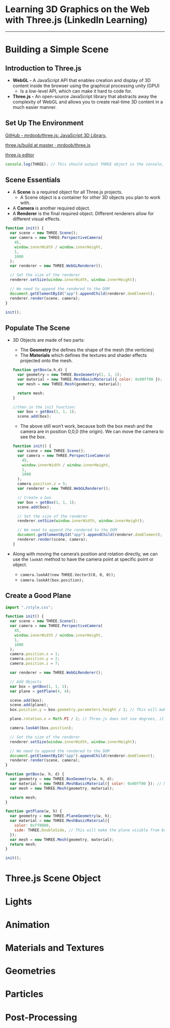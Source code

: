 # Learning 3D Graphics on the Web with Three.js (LinkedIn Learning)

---

# Building a Simple Scene

## Introduction to Three.js

- **WebGL -** A JavaScript API that enables creation and display of 3D content inside the browser using the graphical processing unity (GPU)
    - Is a low-level API, which can make it hard to code for.
- **Three.js -** An open-source JavaScript library that abstracts away the complexity of WebGL and allows you to create real-time 3D content in a much easier manner.

## Set Up The Environment

[GitHub - mrdoob/three.js: JavaScript 3D Library.](https://github.com/mrdoob/three.js)

[three.js/build at master · mrdoob/three.js](https://github.com/mrdoob/three.js/tree/master/build)

[three.js editor](https://threejs.org/editor/)

```jsx
console.log(THREE); // This should output THREE object in the console, confirming that the library is imported correctly.
```

## Scene Essentials

- A **Scene** is a required object for all Three.js projects.
    - A Scene object is a container for other 3D objects you plan to work with.
- A **Camera** is another required object.
- A **Renderer** is the final required object. Different renderers allow for different visual effects.

```jsx
function init() {
  var scene = new THREE.Scene();
  var camera = new THREE.PerspectiveCamera(
    45,
    window.innerWidth / window.innerHeight,
    1,
    1000
  );
  var renderer = new THREE.WebGLRenderer();

  // Set the size of the renderer
  renderer.setSize(window.innerWidth, window.innerHeight);

  // We need to append the rendered to the DOM
  document.getElementById("app").appendChild(renderer.domElement);
  renderer.render(scene, camera);
}

init();
```

## Populate The Scene

- 3D Objects are made of two parts:
    - The **Geometry** the defines the shape of the mesh (the verticies)
    - The **Materials** which defines the textures and shader effects projected onto the mesh.

    ```jsx
    function getBox(w,h,d) {
      var geometry = new THREE.BoxGeometry(1, 1, 1);
      var material = new THREE.MeshBasicMaterial({ color: 0x00ff00 }); // Mesh basic material is not affected by light, so is always visible and has a constant color.
      var mesh = new THREE.Mesh(geometry, material);

      return mesh;
    }

    //then in the init function:
      var box = getBox(1, 1, 1);
      scene.add(box);
    ```

    - The above still won’t work, because both the box mesh and the camera are in position 0,0,0 (the origin). We can move the camera to see the box.

    ```jsx
    function init() {
      var scene = new THREE.Scene();
      var camera = new THREE.PerspectiveCamera(
        45,
        window.innerWidth / window.innerHeight,
        1,
        1000
      );
      camera.position.z = 5;
      var renderer = new THREE.WebGLRenderer();

      // Create a box
      var box = getBox(1, 1, 1);
      scene.add(box);

      // Set the size of the renderer
      renderer.setSize(window.innerWidth, window.innerHeight);

      // We need to append the rendered to the DOM
      document.getElementById("app").appendChild(renderer.domElement);
      renderer.render(scene, camera);
    }
    ```

- Along with moving the camera’s position and rotation directly, we can use the `lookAt` method to have the camera point at specific point or object.
    - `camera.lookAt(new THREE.Vector3(0, 0, 0));`
    - `camera.lookAt(box.position);`

## Create a Good Plane

```jsx
import "./style.css";

function init() {
  var scene = new THREE.Scene();
  var camera = new THREE.PerspectiveCamera(
    45,
    window.innerWidth / window.innerHeight,
    1,
    1000
  );
  camera.position.x = 1;
  camera.position.y = 2;
  camera.position.z = 7;

  var renderer = new THREE.WebGLRenderer();

  // Add Objects
  var box = getBox(1, 1, 1);
  var plane = getPlane(4, 4);

  scene.add(box);
  scene.add(plane);
  box.position.y = box.geometry.parameters.height / 2; // This will make the box sit on the plane.

  plane.rotation.x = Math.PI / 2; // Three.js does not use degrees, it uses radians. So we need to convert 90 degrees to radians.

  camera.lookAt(box.position);

  // Set the size of the renderer
  renderer.setSize(window.innerWidth, window.innerHeight);

  // We need to append the rendered to the DOM
  document.getElementById("app").appendChild(renderer.domElement);
  renderer.render(scene, camera);
}

function getBox(w, h, d) {
  var geometry = new THREE.BoxGeometry(w, h, d);
  var material = new THREE.MeshBasicMaterial({ color: 0x00ff00 }); // Mesh basic material is not affected by light, so is always visible and has a constant color.
  var mesh = new THREE.Mesh(geometry, material);

  return mesh;
}

function getPlane(w, h) {
  var geometry = new THREE.PlaneGeometry(w, h);
  var material = new THREE.MeshBasicMaterial({
    color: 0xff0000,
    side: THREE.DoubleSide, // This will make the plane visible from both sides.
  });
  var mesh = new THREE.Mesh(geometry, material);
  return mesh;
}

init();

```

# Three.js Scene Object

# Lights

# Animation

# Materials and Textures

# Geometries

# Particles

# Post-Processing
